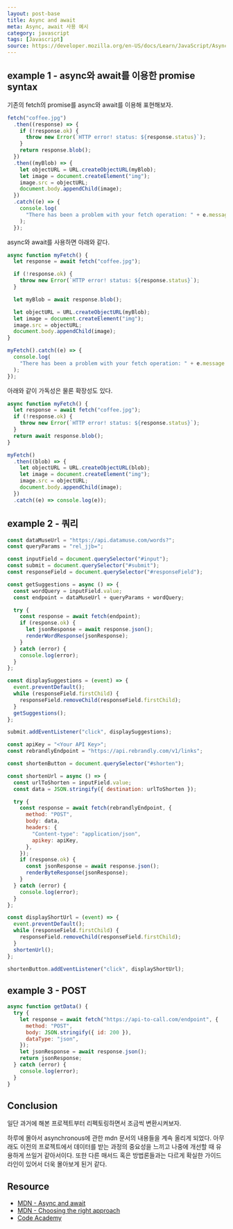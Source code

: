 ```yaml
---
layout: post-base
title: Async and await
meta: Async, await 사용 예시
category: javascript
tags: [Javascript]
source: https://developer.mozilla.org/en-US/docs/Learn/JavaScript/Asynchronous/Async_await
---
```


## example 1 - async와 await를 이용한 promise syntax

기존의 fetch의 promise를 async와 await를 이용해 표현해보자.

```js
fetch("coffee.jpg")
  .then((response) => {
    if (!response.ok) {
      throw new Error(`HTTP error! status: ${response.status}`);
    }
    return response.blob();
  })
  .then((myBlob) => {
    let objectURL = URL.createObjectURL(myBlob);
    let image = document.createElement("img");
    image.src = objectURL;
    document.body.appendChild(image);
  })
  .catch((e) => {
    console.log(
      "There has been a problem with your fetch operation: " + e.message
    );
  });
```

async와 await를 사용하면 아래와 같다.

```js
async function myFetch() {
  let response = await fetch("coffee.jpg");

  if (!response.ok) {
    throw new Error(`HTTP error! status: ${response.status}`);
  }

  let myBlob = await response.blob();

  let objectURL = URL.createObjectURL(myBlob);
  let image = document.createElement("img");
  image.src = objectURL;
  document.body.appendChild(image);
}

myFetch().catch((e) => {
  console.log(
    "There has been a problem with your fetch operation: " + e.message
  );
});
```

아래와 같이 가독성은 물론 확장성도 있다.

```js
async function myFetch() {
  let response = await fetch("coffee.jpg");
  if (!response.ok) {
    throw new Error(`HTTP error! status: ${response.status}`);
  }
  return await response.blob();
}

myFetch()
  .then((blob) => {
    let objectURL = URL.createObjectURL(blob);
    let image = document.createElement("img");
    image.src = objectURL;
    document.body.appendChild(image);
  })
  .catch((e) => console.log(e));
```

## example 2 - 쿼리

```js
const dataMuseUrl = "https://api.datamuse.com/words?";
const queryParams = "rel_jjb=";

const inputField = document.querySelector("#input");
const submit = document.querySelector("#submit");
const responseField = document.querySelector("#responseField");

const getSuggestions = async () => {
  const wordQuery = inputField.value;
  const endpoint = dataMuseUrl + queryParams + wordQuery;

  try {
    const response = await fetch(endpoint);
    if (response.ok) {
      let jsonResponse = await response.json();
      renderWordResponse(jsonResponse);
    }
  } catch (error) {
    console.log(error);
  }
};

const displaySuggestions = (event) => {
  event.preventDefault();
  while (responseField.firstChild) {
    responseField.removeChild(responseField.firstChild);
  }
  getSuggestions();
};

submit.addEventListener("click", displaySuggestions);

const apiKey = "<Your API Key>";
const rebrandlyEndpoint = "https://api.rebrandly.com/v1/links";

const shortenButton = document.querySelector("#shorten");

const shortenUrl = async () => {
  const urlToShorten = inputField.value;
  const data = JSON.stringify({ destination: urlToShorten });

  try {
    const response = await fetch(rebrandlyEndpoint, {
      method: "POST",
      body: data,
      headers: {
        "Content-type": "application/json",
        apikey: apiKey,
      },
    });
    if (response.ok) {
      const jsonResponse = await response.json();
      renderByteResponse(jsonResponse);
    }
  } catch (error) {
    console.log(error);
  }
};

const displayShortUrl = (event) => {
  event.preventDefault();
  while (responseField.firstChild) {
    responseField.removeChild(responseField.firstChild);
  }
  shortenUrl();
};

shortenButton.addEventListener("click", displayShortUrl);
```

## example 3 - POST

```js
async function getData() {
  try {
    let response = await fetch("https://api-to-call.com/endpoint", {
      method: "POST",
      body: JSON.stringify({ id: 200 }),
      dataType: "json",
    });
    let jsonResponse = await response.json();
    return jsonResponse;
  } catch (error) {
    console.log(error);
  }
}
```

## Conclusion

일단 과거에 해본 프로젝트부터 리펙토링하면서 조금씩 변환시켜보자.

하루에 몰아서 asynchronous에 관한 mdn 문서의 내용들을 계속 올리게 되었다. 아무래도 이전의 프로젝트에서 데이터를 받는 과정의 중요성을 느끼고 나중에 개선할 때 유용하게 쓰일거 같아서이다. 또한 다른 매서드 혹은 방법론들과는 다르게 확실한 가이드 라인이 있어서 더욱 몰아보게 된거 같다.

## Resource

- [MDN - Async and await](https://developer.mozilla.org/en-US/docs/Learn/JavaScript/Asynchronous/Async_await)
- [MDN - Choosing the right approach](https://developer.mozilla.org/en-US/docs/Learn/JavaScript/Asynchronous/Choosing_the_right_approach)
- [Code Academy](codecademy.com)
